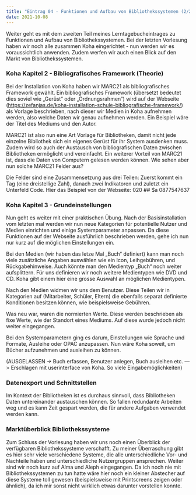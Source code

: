 ```yaml
---
title: "Eintrag 04 - Funktionen und Aufbau von Bibliothekssystemen (2/2)"
date: 2021-10-08
---
```



Weiter geht es mit dem zweiten Teil meines Lerntagebucheintrages zu Funktionen und Aufbau von Bibliothekssystemen. Bei der letzten Vorlesung haben wir noch alle zusammen Koha eingerichtet - nun werden wir es voraussichtlich anwenden. Zudem werfen wir auch einen Blick auf den Markt von Bibliothekssystemen. 

### Koha Kapitel 2 - Bibliografisches Framework (Theorie)
Bei der Installation von Koha haben wir MARC21 als bibliografisches Framework gewählt. Ein bibliografisches Framework (übersetzt bedeutet dies soviel wie „Gerüst“ oder „Ordnungsrahmen“) wird auf der Webseite (https://zefanjas.de/koha-installation-schule-bibliografische-framework/) als Vorlage beschrieben, nach dieser wir Medien in Koha aufnehmen werden, also welche Daten wir genau aufnehmen werden. Ein Beispiel wäre der Titel des Mediums und den Autor. 

MARC21 ist also nun eine Art Vorlage für Bibliotheken, damit nicht jede einzelne Bibliothek sich ein eigenes Gerüst für ihr System ausdenken muss. Zudem wird so auch der Austausch von bibliografischen Daten zwischen Bibliotheken ermöglicht und vereinfacht. Ein weiterer Vorteil von MARC21 ist, dass die Daten von Computern gelesen werden können. Wie sehen aber nun solche MARC21 Felder aus?

Die Felder sind eine Zusammensetzung aus drei Teilen: Zuerst kommt ein Tag (eine dreistellige Zahl), danach zwei Indikatoren und zuletzt ein Unterfeld Code. Hier das Beispiel von der Webseite: 020 ## $a 0877547637


### Koha Kapitel 3 - Grundeinstellungen
Nun geht es weiter mit einer praktischen Übung. Nach der Basisinstallation vom letzten mal werden wir nun neue Kategorien für potentielle Nutzer und Medien einrichten und einige Systemparameter anpassen. Da diese Funktionen auf der Webseite ausführlich beschrieben werden, gehe ich nun nur kurz auf die möglichen Einstellungen ein.

Bei den Medien (wir haben das letze Mal „Buch“ definiert) kann man noch viele zusätzliche Angaben auswählen wie ein Icon, Leihgebühren, und Rückgabehinweise. Auch könnte man den Medientyp „Buch“ noch weiter aufsplittern. Für uns definieren wir noch weitere Medientypen wie DVD und CD. Koha gibt einem hier eine grosse Auswahl an möglichen Medientypen.

Nach den Medien widmen wir uns dem Benutzer. Diese Teilen wir in Kategorien auf (Mitarbeiter, Schüler, Eltern) die ebenfalls separat definierte Konditionen besitzen können, wie beispielsweise Gebühren.

Was neu war, waren die normierten Werte. Diese werden beschrieben als fixe Werte, wie der Standort eines Mediums. Auf diese wurde jedoch nicht weiter eingegangen.

Bei den Systemparametern ging es darum, Einstellungen wie Sprache und Formate, Ausleihe oder OPAC anzupassen. Nun wäre Koha soweit, um Bücher aufzunehmen und ausleihen zu können.  

(AUSGELASSEN -> Buch erfassen, Benutzer anlegen, Buch ausleihen etc. —> Erschlagen mit userinterface von Koha. So viele Eingabemöglichkeiten)

### Datenexport und Schnittstellen
Im Kontext der Bibliotheken ist es durchaus sinnvoll, dass Bibliotheken Daten untereinander austauschen können. So fallen redundante Arbeiten weg und es kann Zeit gespart werden, die für andere Aufgaben verwendet werden kann. 

### Marktüberblick Bibliothekssysteme
Zum Schluss der Vorlesung haben wir uns noch einen Überblick der verfügbaren Bibliothekssysteme verschafft. Zu meiner Überraschung gibt es hier sehr viele verschiedene Systeme, die alle unterschiedliche Vor- und Nachteile haben und unterschiedliche Nutzergruppen ansprechen. Weiter sind wir noch kurz auf Alma und Aleph eingegangen. Da ich noch nie mit Bibliothekssystemen zu tun hatte wäre hier noch ein kleiner Abstecher auf diese Systeme toll gewesen (beispielsweise mit Printscreens zeigen oder ähnlich), da ich mir sonst nicht wirklich etwas darunter vorstellen konnte.
